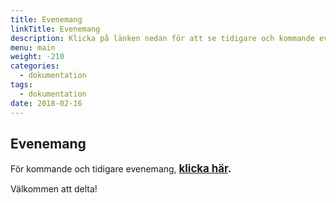 ```yaml
---
title: Evenemang
linkTitle: Evenemang
description: Klicka på länken nedan för att se tidigare och kommande evenemang.
menu: main
weight: -210
categories:
  - dokumentation
tags:
  - dokumentation
date: 2018-02-16
---
```


## Evenemang

För kommande och tidigare evenemang, <span style="font-size:larger;"><b>[klicka här](/tags/Evenemang).</b></span>

Välkommen att delta!
